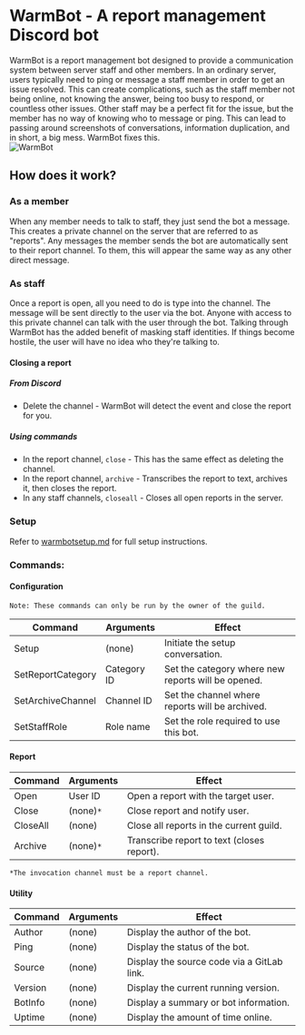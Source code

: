 # WarmBot - A report management Discord bot

WarmBot is a report management bot designed to provide a communication system between server staff and other members.
In an ordinary server, users typically need to ping or message a staff member in order to get an issue resolved.
This can create complications, such as the staff member not being online, not knowing the answer, being too busy to respond, or countless other issues.
Other staff may be a perfect fit for the issue, but the member has no way of knowing who to message or ping.
This can lead to passing around screenshots of conversations, information duplication, and in short, a big mess.
WarmBot fixes this.
<br>
![WarmBot](https://i.imgur.com/EJEC0Eu.png)

## How does it work?
### As a member
When any member needs to talk to staff, they just send the bot a message. 
This creates a private channel on the server that are referred to as "reports".
Any messages the member sends the bot are automatically sent to their report channel.
To them, this will appear the same way as any other direct message.

### As staff
Once a report is open, all you need to do is type into the channel.
The message will be sent directly to the user via the bot.
Anyone with access to this private channel can talk with the user through the bot.
Talking through WarmBot has the added benefit of masking staff identities.
If things become hostile, the user will have no idea who they're talking to.

#### Closing a report

##### From Discord
 * Delete the channel - WarmBot will detect the event and close the report for you.

##### Using commands
 * In the report channel, `close` - This has the same effect as deleting the channel.
 * In the report channel, `archive` - Transcribes the report to text, archives it, then closes the report.
 * In any staff channels, `closeall` - Closes all open reports in the server.

### Setup
Refer to [warmbotsetup.md](warmbotsetup.md) for full setup instructions.

### Commands: 

#### Configuration

`Note: These commands can only be run by the owner of the guild.`

| Command           | Arguments     | Effect                                            |
| ------            | ------        | ------                                            |
| Setup             | (none)        | Initiate the setup conversation.                  |
| SetReportCategory | Category ID   | Set the category where new reports will be opened.|
| SetArchiveChannel | Channel ID    | Set the channel where reports will be archived.   |
| SetStaffRole      | Role name     | Set the role required to use this bot.            |

#### Report

| Command   | Arguments | Effect                                    |
| ------    | ------    | ------                                    |
| Open      | User ID   | Open a report with the target user.       |
| Close     | (none)`*` | Close report and notify user.             |
| CloseAll  | (none)    | Close all reports in the current guild.   |
| Archive   | (none)`*` | Transcribe report to text (closes report).|

`*The invocation channel must be a report channel.`

#### Utility

| Command   | Arguments | Effect                                    |
| ------    | ------    | ------                                    |
| Author    | (none)    | Display the author of the bot.            |
| Ping      | (none)    | Display the status of the bot.            |
| Source    | (none)    | Display the source code via a GitLab link.|
| Version   | (none)    | Display the current running version.      |
| BotInfo   | (none)    | Display a summary or bot information.     |
| Uptime    | (none)    | Display the amount of time online.        |